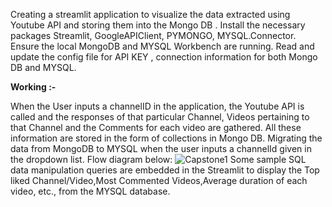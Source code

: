 Creating a streamlit application to visualize the data extracted using Youtube API and storing them into the Mongo DB .
Install the necessary packages Streamlit, GoogleAPIClient, PYMONGO, MYSQL.Connector. 
Ensure the local MongoDB and MYSQL Workbench are running.
Read and update the config file for API KEY , connection information for both Mongo DB and MYSQL.

**Working :-**

When the User inputs a channelID in the application, the Youtube API is called and the responses of that particular Channel, Videos pertaining to that Channel and the Comments for each video are gathered. All these information are stored in the form of collections in Mongo DB.
Migrating the data from MongoDB to MYSQL when the user inputs a channelId given in the dropdown list.
Flow diagram below:
![Capstone1](https://github.com/VasumathyVijayakumaran/Youtube-Data-Harvest/assets/162603223/4bd6dc65-d401-4de1-8760-083bae0430f8)
Some sample SQL data manipulation queries are embedded in the Streamlit to display the Top liked Channel/Video,Most Commented Videos,Average duration of each video, etc., from the MYSQL database.
